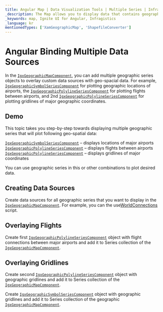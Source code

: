 ```yaml
---
title: Angular Map | Data Visualization Tools | Multiple Series | Infragistics
_description: The Map allows you to display data that contains geographic locations from view models or geo-spatial data loaded from shape files on geographic imagery maps.View the demo, dependencies, usage and toolbar for more information.
_keywords: map, Ignite UI for Angular, Infragistics
_language: kr
mentionedTypes: ['XamGeographicMap', 'ShapefileConverter']
---
```


# Angular Binding Multiple Data Sources

In the [`IgxGeographicMapComponent`]({environment:dvApiBaseUrl}/products/ignite-ui-angular/api/docs/typescript/latest/classes/igxgeographicmapcomponent.html), you can add multiple geographic series objects to overlay custom data sources with geo-spacial data. For example, [`IgxGeographicSymbolSeriesComponent`]({environment:dvApiBaseUrl}/products/ignite-ui-angular/api/docs/typescript/latest/classes/igxgeographicsymbolseriescomponent.html) for plotting geographic locations of airports, the [`IgxGeographicPolylineSeriesComponent`]({environment:dvApiBaseUrl}/products/ignite-ui-angular/api/docs/typescript/latest/classes/igxgeographicpolylineseriescomponent.html) for plotting flights between airports, and 2nd [`IgxGeographicPolylineSeriesComponent`]({environment:dvApiBaseUrl}/products/ignite-ui-angular/api/docs/typescript/latest/classes/igxgeographicpolylineseriescomponent.html) for plotting gridlines of major geographic coordinates.

## Demo

<code-view style="height: 400px" alt="Angular geo map binding multiple sources"
  data-demos-base-url="{environment:dvDemosBaseUrl}"
           iframe-src="{environment:dvDemosBaseUrl}/maps/geo-map-binding-multiple-sources"
                                        github-src="maps/geo-map/binding-multiple-sources">
</code-view>


<div class="divider--half"></div>

This topic takes you step-by-step towards displaying multiple geographic series that will plot following geo-spatial data:

[`IgxGeographicSymbolSeriesComponent`]({environment:dvApiBaseUrl}/products/ignite-ui-angular/api/docs/typescript/latest/classes/igxgeographicsymbolseriescomponent.html) – displays locations of major airports
[`IgxGeographicPolylineSeriesComponent`]({environment:dvApiBaseUrl}/products/ignite-ui-angular/api/docs/typescript/latest/classes/igxgeographicpolylineseriescomponent.html) – displays flights between airports
[`IgxGeographicPolylineSeriesComponent`]({environment:dvApiBaseUrl}/products/ignite-ui-angular/api/docs/typescript/latest/classes/igxgeographicpolylineseriescomponent.html) – displays gridlines of major coordinates

You can use geographic series in this or other combinations to plot desired data.

## Creating Data Sources

Create data sources for all geographic series that you want to display in the [`IgxGeographicMapComponent`]({environment:dvApiBaseUrl}/products/ignite-ui-angular/api/docs/typescript/latest/classes/igxgeographicmapcomponent.html). For example, you can the use[WorldConnections](geo-map-resources-world-connections.md) script.

## Overlaying Flights

Create first [`IgxGeographicPolylineSeriesComponent`]({environment:dvApiBaseUrl}/products/ignite-ui-angular/api/docs/typescript/latest/classes/igxgeographicpolylineseriescomponent.html) object with flight connections between major airports and add it to Series collection of the [`IgxGeographicMapComponent`]({environment:dvApiBaseUrl}/products/ignite-ui-angular/api/docs/typescript/latest/classes/igxgeographicmapcomponent.html).

## Overlaying Gridlines

Create second [`IgxGeographicPolylineSeriesComponent`]({environment:dvApiBaseUrl}/products/ignite-ui-angular/api/docs/typescript/latest/classes/igxgeographicpolylineseriescomponent.html) object with geographic gridlines and add it to Series collection of the [`IgxGeographicMapComponent`]({environment:dvApiBaseUrl}/products/ignite-ui-angular/api/docs/typescript/latest/classes/igxgeographicmapcomponent.html).

Create [`IgxGeographicSymbolSeriesComponent`]({environment:dvApiBaseUrl}/products/ignite-ui-angular/api/docs/typescript/latest/classes/igxgeographicsymbolseriescomponent.html) object with geographic gridlines and add it to Series collection of the geographic [`IgxGeographicMapComponent`]({environment:dvApiBaseUrl}/products/ignite-ui-angular/api/docs/typescript/latest/classes/igxgeographicmapcomponent.html).
